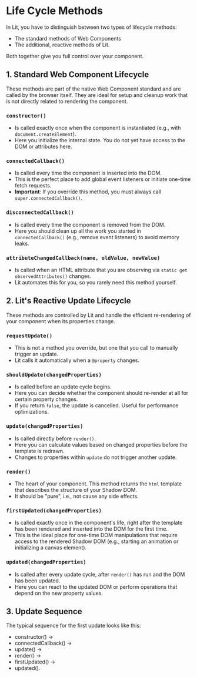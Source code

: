 # Life Cycle Methods

In Lit, you have to distinguish between two types of lifecycle methods:

- The standard methods of Web Components
- The additional, reactive methods of Lit.

Both together give you full control over your component.

## 1. Standard Web Component Lifecycle

These methods are part of the native Web Component standard and are called by the browser itself. They are ideal for setup and cleanup work that is not directly related to rendering the component.

### `constructor()`

- Is called exactly once when the component is instantiated (e.g., with `document.createElement`).
- Here you initialize the internal state. You do not yet have access to the DOM or attributes here.

### `connectedCallback()`

- Is called every time the component is inserted into the DOM.
- This is the perfect place to add global event listeners or initiate one-time fetch requests.
- **Important**: If you override this method, you must always call `super.connectedCallback()`.

### `disconnectedCallback()`

- Is called every time the component is removed from the DOM.
- Here you should clean up all the work you started in `connectedCallback()` (e.g., remove event listeners) to avoid memory leaks.

### `attributeChangedCallback(name, oldValue, newValue)`

- Is called when an HTML attribute that you are observing via `static get observedAttributes()` changes.
- Lit automates this for you, so you rarely need this method yourself.

## 2. Lit's Reactive Update Lifecycle

These methods are controlled by Lit and handle the efficient re-rendering of your component when its properties change.

### `requestUpdate()`

- This is not a method you override, but one that you call to manually trigger an update.
- Lit calls it automatically when a `@property` changes.

### `shouldUpdate(changedProperties)`

- Is called before an update cycle begins.
- Here you can decide whether the component should re-render at all for certain property changes.
- If you return `false`, the update is cancelled. Useful for performance optimizations.

### `update(changedProperties)`

- Is called directly before `render()`.
- Here you can calculate values based on changed properties before the template is redrawn.
- Changes to properties within `update` do not trigger another update.

### `render()`

- The heart of your component. This method returns the `html` template that describes the structure of your Shadow DOM.
- It should be "pure", i.e., not cause any side effects.

### `firstUpdated(changedProperties)`

- Is called exactly once in the component's life, right after the template has been rendered and inserted into the DOM for the first time.
- This is the ideal place for one-time DOM manipulations that require access to the rendered Shadow DOM (e.g., starting an animation or initializing a canvas element).

### `updated(changedProperties)`

- Is called after every update cycle, after `render()` has run and the DOM has been updated.
- Here you can react to the updated DOM or perform operations that depend on the new property values.

## 3. Update Sequence

The typical sequence for the first update looks like this:

- constructor() →
- connectedCallback() →
- update() →
- render() →
- firstUpdated() →
- updated().
